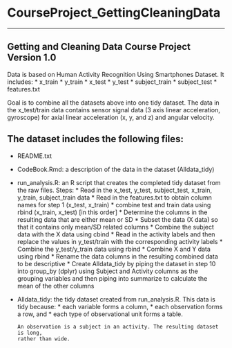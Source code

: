 # CourseProject_GettingCleaningData

----------------------------------------
Getting and Cleaning Data Course Project
Version 1.0
----------------------------------------

Data is based on Human Activity Recognition Using Smartphones Dataset. It includes:
    * x_train
    * y_train
    * x_test
    * y_test
    * subject_train
    * subject_test
    * features.txt

Goal is to combine all the datasets above into one tidy dataset. The data in the
x_test/train data contains sensor signal data (3 axis linear acceleration, gyroscope)
for axial linear acceleration (x, y, and z) and angular velocity. 

The dataset includes the following files:
----------------------------------------

- README.txt

- CodeBook.Rmd: a description of the data in the dataset (Alldata_tidy)

- run_analysis.R: an R script that creates the completed tidy dataset from the raw files.
      Steps:
      * Read in the x_test, y_test, subject_test, x_train, y_train, subject_train data
      * Read in the features.txt to obtain column names for step 1 (x_test, x_train)
      * combine test and train data using rbind (x_train, x_test) [in this order]
      * Determine the columns in the resulting data that are either mean or SD
      * Subset the data (X data) so that it contains only mean/SD related columns
      * Combine the subject data with the X data using cbind
      * Read in the activity labels and then replace the values in y_test/train
         with the corresponding activity labels
      * Combine the y_test/y_train data using rbind
      * Combine X and Y data using rbind
      * Rename the data columns in the resulting combined data to be descriptive
      * Create Alldata_tidy by piping the dataset in step 10 into group_by (dplyr)
          using Subject and Activity columns as the grouping variables and then
          piping into summarize to calculate the mean of the other columns

- Alldata_tidy: the tidy dataset created from run_analysis.R. This data is tidy because:
      * each variable forms a column,
      * each observation forms a row, and
      * each type of observational unit forms 	a table.

      An observation is a subject in an activity. The resulting dataset is long,
      rather than wide.
